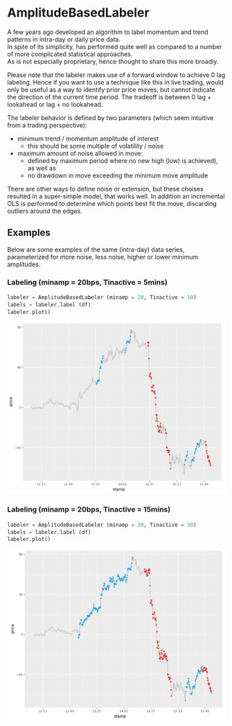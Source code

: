 # AmplitudeBasedLabeler
A few years ago developed an algorithm to label momentum and trend patterns in intra-day or daily price data.  
In spite of its simplicity, has performed quite well as compared to a number of more complicated statistical approaches.  
As is not especially proprietary, hence thought to share this more broadly.

Please note that the labeler makes use of a forward window to achieve 0 lag labeling.  Hence if you want to use a technique like this in live trading, would only be useful as a way to identify prior price moves, but cannot indicate the direction of the current time period.  The tradeoff is between 0 lag + lookahead or lag + no lookahead.

The labeler behavior is defined by two parameters (which seem intuitive from a trading perspective):

- minimum trend / momentum amplitude of interest
   * this should be some multiple of volatility / noise
- maximum amount of noise allowed in move:
   * defined by maximum period where no new high (low) is achieved), as well as
   * no drawdown in move exceeding the minimum move amplitude

There are other ways to define noise or extension, but these choises resulted in a super-simple model, that works well.   In addition an incremental OLS is performed to determine which points best fit the move, discarding outliers around the edges.


## Examples
Below are some examples of the same (intra-day) data series, parameterized for more noise, less noise, higher or lower minimum amplitudes.

### Labeling (minamp = 20bps, Tinactive = 5mins)
```Python
labeler = AmplitudeBasedLabeler (minamp = 20, Tinactive = 10)
labels = labeler.label (df)
labeler.plot()
```
![Graph of labels](/docs/images/labeling.20.5.png)

### Labeling (minamp = 20bps, Tinactive = 15mins)
```Python
labeler = AmplitudeBasedLabeler (minamp = 20, Tinactive = 30)
labels = labeler.label (df)
labeler.plot()
```

![Graph of labels](/docs/images/labeling.20.15.png)

